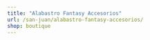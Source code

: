 ```yaml
---
title: "Alabastro Fantasy Accesorios"
url: /san-juan/alabastro-fantasy-accesorios/
shop: boutique
---
```

